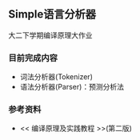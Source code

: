 ## Simple语言分析器 ##
大二下学期编译原理大作业

### 目前完成内容 ###
- 词法分析器(Tokenizer)
- 语法分析器(Parser)：预测分析法

### 参考资料 ###
- << 编译原理及实践教程 >>(第二版)

